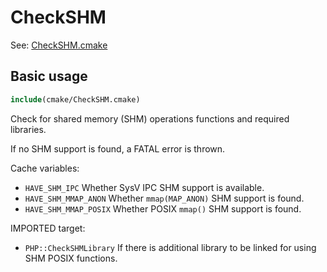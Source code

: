 # CheckSHM

See: [CheckSHM.cmake](https://github.com/petk/php-build-system/blob/master/cmake/ext/opcache/cmake/CheckSHM.cmake)

## Basic usage

```cmake
include(cmake/CheckSHM.cmake)
```

Check for shared memory (SHM) operations functions and required libraries.

If no SHM support is found, a FATAL error is thrown.

Cache variables:

* `HAVE_SHM_IPC`
  Whether SysV IPC SHM support is available.
* `HAVE_SHM_MMAP_ANON`
  Whether `mmap(MAP_ANON)` SHM support is found.
* `HAVE_SHM_MMAP_POSIX`
  Whether POSIX `mmap()` SHM support is found.

IMPORTED target:

* `PHP::CheckSHMLibrary`
  If there is additional library to be linked for using SHM POSIX functions.
